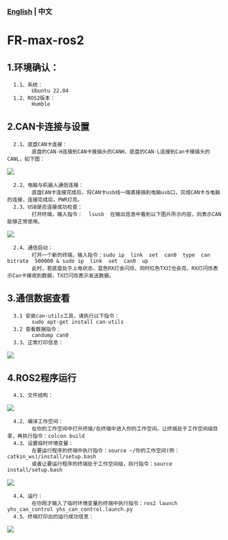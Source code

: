 ### [English](README.md) | 中文

# FR-max-ros2

## 1.环境确认：
      1.1、系统：
            Ubuntu 22.04
      1.2、ROS2版本：
            Humble

## 2.CAN卡连接与设置
      2.1、底盘CAN卡连接：
            底盘的CAN-H连接到CAN卡接插头的CANH，底盘的CAN-L连接到Can卡接插头的CANL，如下图：
            
![](https://github.com/leej-j/FR-max-ros/blob/main/images/CAN_Connection.png?raw=true)  

      2.2、电脑与机器人通信连接：
            底盘CAN卡连接完成后，将CAN卡usb线一端直接插到电脑usb口，完成CAN卡与电脑的连接，连接完成后，PWR灯亮。
      2.3、USB是否连接成功检查：
            打开终端，输入指令：  lsusb  在输出信息中看到以下图片所示内容，则表示CAN能够正常使用。
            
![](https://github.com/leej-j/FR-max-ros/blob/main/images/terminal_state.png?raw=true)  

      2.4、通信启动：
            打开一个新的终端，输入指令：sudo ip  link  set  can0  type  can  bitrate  500000 & sudo ip  link  set  can0  up
            此时，若底盘处于上电状态，蓝色RX灯会闪烁，同时红色TX灯也会亮，RX灯闪烁表示Can卡接收到数据，TX灯闪烁表示发送数据。

## 3.通信数据查看
      3.1 安装can-utils工具，请执行以下指令：
            sudo apt-get install can-utils
      3.2 查看数据指令：
            candump can0
      3.3、正常打印信息：
      
![](https://github.com/leej-j/FR-max-ros/blob/main/images/candump_print.png?raw=true) 

## 4.ROS2程序运行
      4.1、文件结构：
      
![](https://github.com/leej-j/FR-max-ros/blob/main/images/doc_tree.png?raw=true) 

      4.2、编译工作空间：
            在你的工作空间中打开终端/在终端中进入你的工作空间，让终端处于工作空间级目录，再执行指令：colcon build
      4.3、设置临时环境变量：
            在要运行程序的终端中执行指令：source ~/你的工作空间(例：catkin_ws)/install/setup.bash
            或者让要运行程序的终端处于工作空间级，执行指令：source install/setup.bash
            
![](https://github.com/leej-j/FR-max-ros/blob/main/images/source.png?raw=true)

      4.4、运行：
            在你刚才输入了临时环境变量的终端中执行指令：ros2 launch yhs_can_control yhs_can_control.launch.py
      4.5、终端打印出的运行成功信息：

![](https://github.com/leej-j/FR-max-ros/blob/main/images/node_print.png?raw=true)  



      
      
      
